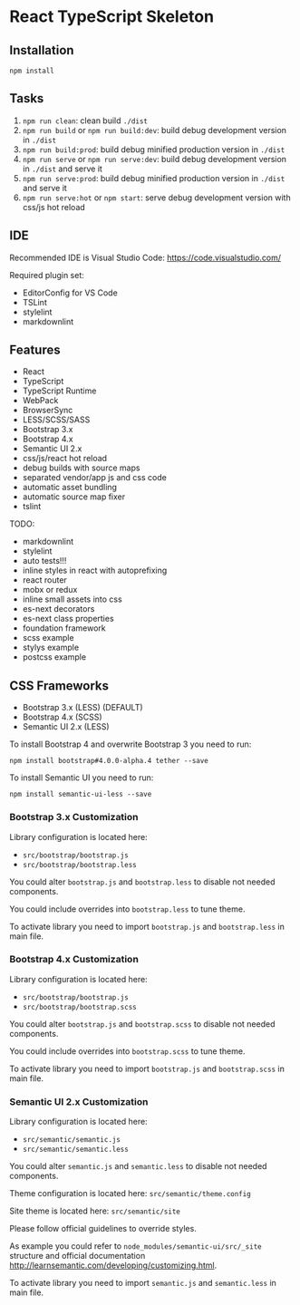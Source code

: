 # React TypeScript Skeleton #

## Installation ##

```shell
npm install
```

## Tasks ##

1. `npm run clean`: clean build `./dist`
2. `npm run build` or `npm run build:dev`: build debug development version in `./dist`
3. `npm run build:prod`: build debug minified production version in `./dist`
4. `npm run serve` or `npm run serve:dev`: build debug development version in `./dist` and serve it
5. `npm run serve:prod`: build debug minified production version in `./dist` and serve it
6. `npm run serve:hot` or `npm start`: serve debug development version with css/js hot reload

## IDE ##

Recommended IDE is Visual Studio Code: <https://code.visualstudio.com/>

Required plugin set:

- EditorConfig for VS Code
- TSLint
- stylelint
- markdownlint

## Features ##

- React
- TypeScript
- TypeScript Runtime
- WebPack
- BrowserSync
- LESS/SCSS/SASS
- Bootstrap 3.x
- Bootstrap 4.x
- Semantic UI 2.x
- css/js/react hot reload
- debug builds with source maps
- separated vendor/app js and css code
- automatic asset bundling
- automatic source map fixer
- tslint

TODO:

- markdownlint
- stylelint
- auto tests!!!
- inline styles in react with autoprefixing
- react router
- mobx or redux
- inline small assets into css
- es-next decorators
- es-next class properties
- foundation framework
- scss example
- stylys example
- postcss example

## CSS Frameworks ##

- Bootstrap 3.x (LESS) (DEFAULT)
- Bootstrap 4.x (SCSS)
- Semantic UI 2.x (LESS)

To install Bootstrap 4 and overwrite Bootstrap 3 you need to run:

```shell
npm install bootstrap#4.0.0-alpha.4 tether --save
```

To install Semantic UI you need to run:

```shell
npm install semantic-ui-less --save
```

### Bootstrap 3.x Customization ###

Library configuration is located here:

- `src/bootstrap/bootstrap.js`
- `src/bootstrap/bootstrap.less`

You could alter `bootstrap.js` and `bootstrap.less` to disable not needed components.

You could include overrides into `bootstrap.less` to tune theme.

To activate library you need to import `bootstrap.js` and `bootstrap.less` in main file.

### Bootstrap 4.x Customization ###

Library configuration is located here:

- `src/bootstrap/bootstrap.js`
- `src/bootstrap/bootstrap.scss`

You could alter `bootstrap.js` and `bootstrap.scss` to disable not needed components.

You could include overrides into `bootstrap.scss` to tune theme.

To activate library you need to import `bootstrap.js` and `bootstrap.scss` in main file.

### Semantic UI 2.x Customization ###

Library configuration is located here:

- `src/semantic/semantic.js`
- `src/semantic/semantic.less`

You could alter `semantic.js` and `semantic.less` to disable not needed components.

Theme configuration is located here: `src/semantic/theme.config`

Site theme is located here: `src/semantic/site`

Please follow official guidelines to override styles.

As example you could refer to `node_modules/semantic-ui/src/_site` structure and official
documentation <http://learnsemantic.com/developing/customizing.html>.

To activate library you need to import `semantic.js` and `semantic.less` in main file.
